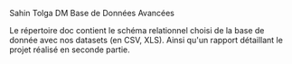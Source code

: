 Sahin Tolga
DM Base de Données Avancées

Le répertoire doc contient le schéma relationnel choisi de la base de donnée avec nos datasets (en CSV, XLS).
Ainsi qu'un rapport détaillant le projet réalisé en seconde partie.